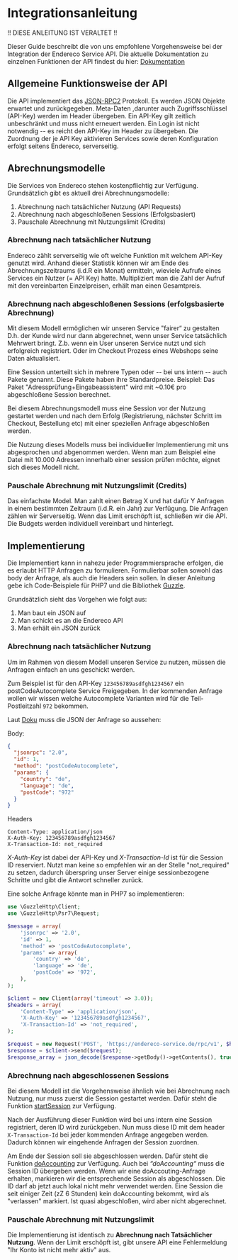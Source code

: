 # Integrationsanleitung

!! DIESE ANLEITUNG IST VERALTET !!

Dieser Guide beschreibt die von uns empfohlene Vorgehensweise bei der Integration der Endereco Service API. Die aktuelle Dokumentation zu einzelnen Funktionen der API findest du hier: [Dokumentation](https://github.com/Endereco/enderecoservice_api)

## Allgemeine Funktionsweise der API

Die  API implementiert das [JSON-RPC2](https://www.jsonrpc.org/specification) Protokoll. Es werden JSON Objekte erwartet und zurückgegeben. Meta-Daten ,darunter auch Zugriffsschlüssel (API-Key) werden im Header übergeben. Ein API-Key gilt zeitlich unbeschränkt und muss nicht erneuert werden. Ein Login ist nicht notwendig -- es reicht den API-Key im Header zu übergeben. 
Die Zuordnung der je API Key aktivieren Services sowie deren Konfiguration erfolgt seitens Endereco, serverseitig.

## Abrechnungsmodelle

Die Services von Endereco stehen kostenpflichtig zur Verfügung. Grundsätzlich gibt es aktuell drei Abrechnungsmodelle:

1. Abrechnung nach tatsächlicher Nutzung (API Requests)
2. Abrechnung nach abgeschloßenen Sessions (Erfolgsbasiert)
3. Pauschale Abrechnung mit Nutzungslimit (Credits)

### Abrechnung nach tatsächlicher Nutzung

Endereco zählt serverseitig wie oft welche Funktion mit welchem API-Key genutzt wird. Anhand dieser Statistik können wir am Ende des Abrechnungszeitraums (i.d.R ein Monat) ermitteln, wieviele Aufrufe eines Services ein Nutzer  (= API Key) hatte. Multipliziert man die Zahl der Aufruf mit den vereinbarten Einzelpreisen, erhält man einen Gesamtpreis.

### Abrechnung nach abgeschloßenen Sessions (erfolgsbasierte Abrechnung)

Mit diesem Modell ermöglichen wir unseren Service "fairer“ zu gestalten D.h. der Kunde wird nur dann abgerechnet, wenn unser Service tatsächlich Mehrwert bringt. Z.b. wenn ein User unseren Service nutzt und sich erfolgreich registriert. Oder im Checkout Prozess eines Webshops seine Daten aktualisiert.

Eine Session unterteilt sich in mehrere Typen oder -- bei uns intern -- auch Pakete genannt. Diese Pakete haben ihre Standardpreise. Beispiel: Das Paket "Adressprüfung+Eingabeassistent" wird mit ~0.10€ pro abgeschloßene Session berechnet.

Bei diesem Abrechnungsmodell muss eine Session vor der Nutzung gestartet werden und nach dem Erfolg (Registrierung, nächster Schritt im Checkout, Bestellung etc) mit einer speziellen Anfrage abgeschloßen werden.

Die Nutzung dieses Modells muss bei individueller Implementierung mit uns abgesprochen und abgenommen werden. Wenn man zum Beispiel eine Datei mit 10.000 Adressen innerhalb einer session prüfen möchte, eignet sich dieses Modell nicht.

### Pauschale Abrechnung mit Nutzungslimit (Credits)

Das einfachste Model. Man zahlt einen Betrag X und hat dafür Y Anfragen in einem bestimmten Zeitraum (i.d.R. ein Jahr) zur Verfügung. Die Anfragen zählen wir Serverseitig. Wenn das Limit erschöpft ist, schließen wir die API. Die Budgets werden individuell vereinbart und hinterlegt.

## Implementierung

Die Implementiert kann in nahezu jeder Programmiersprache erfolgen, die es erlaubt HTTP Anfragen zu formulieren. Formulierbar sollen sowohl das body der Anfrage, als auch die Headers sein sollen. In dieser Anleitung gebe ich Code-Beispiele für PHP7 und die Bibliothek [Guzzle](http://docs.guzzlephp.org/en/stable/index.html).

Grundsätzlich sieht das Vorgehen wie folgt aus: 

1. Man baut ein JSON auf
2. Man schickt es an die Endereco API
3. Man erhält ein JSON zurück

### Abrechnung nach tatsächlicher Nutzung

Um im Rahmen von diesem Modell unseren Service zu nutzen, müssen die Anfragen einfach an uns geschickt werden.

Zum Beispiel ist für den API-Key `123456789asdfgh1234567` ein postCodeAutocomplete Service Freigegeben. In der kommenden Anfrage wollen wir wissen welche Autocomplete Varianten wird für die Teil-Postleitzahl `972` bekommen.

Laut [Doku](https://github.com/Endereco/enderecoservice_api/blob/master/functions/postcode-autocomplete.md) muss die JSON der Anfrage so aussehen:

Body:

```json
{
  "jsonrpc": "2.0",
  "id": 1,
  "method": "postCodeAutocomplete",
  "params": {
    "country": "de",
    "language": "de",
    "postCode": "972"
  }
}
```

Headers
```
Content-Type: application/json
X-Auth-Key: 123456789asdfgh1234567
X-Transaction-Id: not_required
```

*X-Auth-Key* ist dabei der API-Key und *X-Transaction-Id* ist für die Session ID reserviert. Nutzt man keine so empfehlen wir an der Stelle "not_required" zu setzen, dadurch überspring unser Server einige sessionbezogene Schritte und gibt die Antwort schneller zurück.

Eine solche Anfrage könnte man in PHP7 so implementieren:

```php
use \GuzzleHttp\Client;
use \GuzzleHttp\Psr7\Request;

$message = array(
    'jsonrpc' => '2.0',
    'id' => 1,
    'method' => 'postCodeAutocomplete',
    'params' => array(
        'country' => 'de',
        'language' => 'de',
        'postCode' => '972',
    ),
);

$client = new Client(array('timeout' => 3.0));
$headers = array(
    'Content-Type' => 'application/json',
    'X-Auth-Key' => '123456789asdfgh1234567',
    'X-Transaction-Id' => 'not_required',
);

$request = new Request('POST', 'https://endereco-service.de/rpc/v1', $headers, json_encode($message));
$response = $client->send($request);
$response_array = json_decode($response->getBody()->getContents(), true);
```

### Abrechnung nach abgeschlossenen Sessions

Bei diesem Modell ist die Vorgehensweise ähnlich wie bei Abrechnung nach Nutzung, nur muss zuerst die Session gestartet werden. Dafür steht die Funktion [startSession](https://github.com/Endereco/enderecoservice_api/blob/master/functions/start-session.md) zur Verfügung.

Nach der Ausführung dieser Funktion wird bei uns intern eine Session registriert, deren ID wird zurückgeben. Nun muss diese ID mit dem header `X-Transaction-Id` bei jeder kommenden Anfrage angegeben werden. Dadurch können wir eingehende Anfragen der Session zuordnen.

Am Ende der Session soll sie abgeschlossen werden. Dafür steht die Funktion [doAccounting](https://github.com/Endereco/enderecoservice_api/blob/master/functions/do-accounting.md) zur Verfügung. Auch bei *“doAccounting“* muss die Session ID übergeben werden. Wenn wir eine doAccouting-Anfrage erhalten, markieren wir die entsprechende Session als abgeschlossen. Die ID darf ab jetzt auch lokal nicht mehr verwendet werden. Eine Session die seit einiger Zeit (zZ 6 Stunden) kein doAccounting bekommt, wird als "verlassen" markiert. Ist quasi abgeschloßen, wird aber nicht abgerechnet.

### Pauschale Abrechnung mit Nutzungslimit

Die Implementierung ist identisch zu **Abrechnung nach Tatsächlicher Nutzung**. Wenn der Limit erschöpft ist, gibt unsere API eine Fehlermeldung "Ihr Konto ist nicht mehr aktiv" aus.
